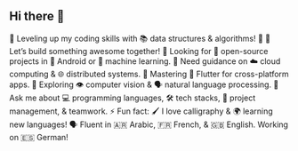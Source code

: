 ## Hi there 👋

🔭 Leveling up my coding skills with 📚 data structures & algorithms! 🧠
👯 Let’s build something awesome together! 
🤖 Looking for 🤝 open-source projects in 📱 Android or 🤖 machine learning.
🤝 Need guidance on ☁️ cloud computing & 🌐 distributed systems.
🌱 Mastering 📱 Flutter for cross-platform apps. 
🔭 Exploring 👁️ computer vision & 🗣️ natural language processing.
💬 Ask me about 💻 programming languages, 🛠️ tech stacks, 🤝 project management, &  teamwork.
⚡ Fun fact: 🖌️ I love calligraphy & 🌍 learning new languages! 🗣️ Fluent in 🇦🇷 Arabic, 🇫🇷 French, & 🇬🇧 English. Working on 🇪🇸 German!
